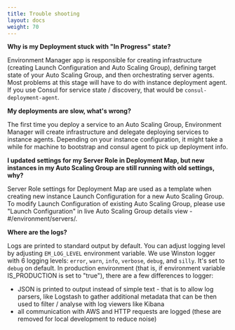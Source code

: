 ```yaml
---
title: Trouble shooting
layout: docs
weight: 70
---
```


**Why is my Deployment stuck with "In Progress" state?**

Environment Manager app is responsible for creating infrastructure (creating Launch Configuration and Auto Scaling Group), defining target state of your Auto Scaling Group, and then orchestrating server agents. Most problems at this stage will have to do with instance deployment agent. If you use Consul for service state / discovery, that would be `consul-deployment-agent`.

**My deployments are slow, what's wrong?**

The first time you deploy a service to an Auto Scaling Group, Environment Manager will create infrastructure and delegate deploying services to instance agents. Depending on your instance configuration, it might take a while for machine to bootstrap and consul agent to pick up deployment info.

**I updated settings for my Server Role in Deployment Map, but new instances in my Auto Scaling Group are still running with old settings, why?**

Server Role settings for Deployment Map are used as a template when creating new instance Launch Configuration for a new Auto Scaling Group. To modify Launch Configuration of existing Auto Scaling Group, please use "Launch Configuration" in live Auto Scaling Group details view - #/environment/servers/.

**Where are the logs?**

Logs are printed to standard output by default. You can adjust logging level by adjusting `EM_LOG_LEVEL` environment variable. We use Winston logger with 6 logging levels: `error`, `warn`, `info`, `verbose`, `debug`, and `silly`. It's set to `debug` on default. In production environment (that is, if environment variable IS_PRODUCTION is set to "true"), there are a few differences to logger:
- JSON is printed to output instead of simple text - that is to allow log parsers, like Logstash to gather additional metadata that can be then used to filter / analyse with log viewers like Kibana
- all communication with AWS and HTTP requests are logged (these are removed for local development to reduce noise)
